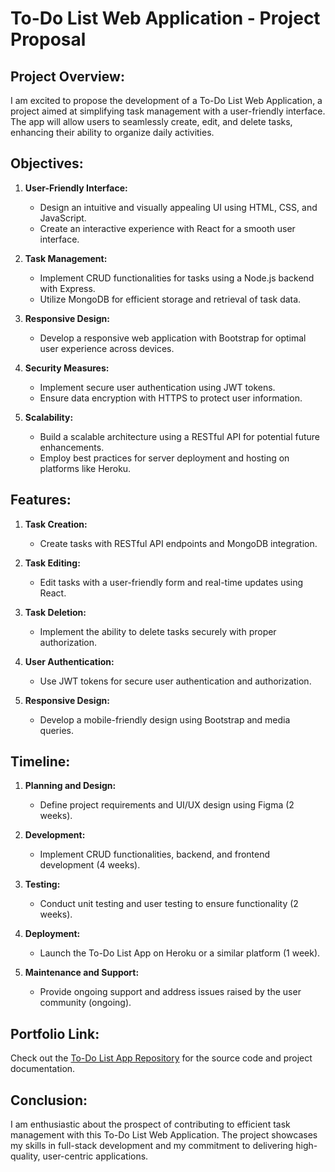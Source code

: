 # To-Do List Web Application - Project Proposal

## Project Overview:

I am excited to propose the development of a To-Do List Web Application, a project aimed at simplifying task management with a user-friendly interface. The app will allow users to seamlessly create, edit, and delete tasks, enhancing their ability to organize daily activities.

## Objectives:

1. **User-Friendly Interface:**
   - Design an intuitive and visually appealing UI using HTML, CSS, and JavaScript.
   - Create an interactive experience with React for a smooth user interface.

2. **Task Management:**
   - Implement CRUD functionalities for tasks using a Node.js backend with Express.
   - Utilize MongoDB for efficient storage and retrieval of task data.

3. **Responsive Design:**
   - Develop a responsive web application with Bootstrap for optimal user experience across devices.

4. **Security Measures:**
   - Implement secure user authentication using JWT tokens.
   - Ensure data encryption with HTTPS to protect user information.

5. **Scalability:**
   - Build a scalable architecture using a RESTful API for potential future enhancements.
   - Employ best practices for server deployment and hosting on platforms like Heroku.

## Features:

1. **Task Creation:**
   - Create tasks with RESTful API endpoints and MongoDB integration.

2. **Task Editing:**
   - Edit tasks with a user-friendly form and real-time updates using React.

3. **Task Deletion:**
   - Implement the ability to delete tasks securely with proper authorization.

4. **User Authentication:**
   - Use JWT tokens for secure user authentication and authorization.

5. **Responsive Design:**
   - Develop a mobile-friendly design using Bootstrap and media queries.

## Timeline:

1. **Planning and Design:**
   - Define project requirements and UI/UX design using Figma (2 weeks).

2. **Development:**
   - Implement CRUD functionalities, backend, and frontend development (4 weeks).

3. **Testing:**
   - Conduct unit testing and user testing to ensure functionality (2 weeks).

4. **Deployment:**
   - Launch the To-Do List App on Heroku or a similar platform (1 week).

5. **Maintenance and Support:**
   - Provide ongoing support and address issues raised by the user community (ongoing).

## Portfolio Link:

Check out the [To-Do List App Repository](https://github.com/eduardo45MP/LWA.git) for the source code and project documentation.

## Conclusion:

I am enthusiastic about the prospect of contributing to efficient task management with this To-Do List Web Application. The project showcases my skills in full-stack development and my commitment to delivering high-quality, user-centric applications.
